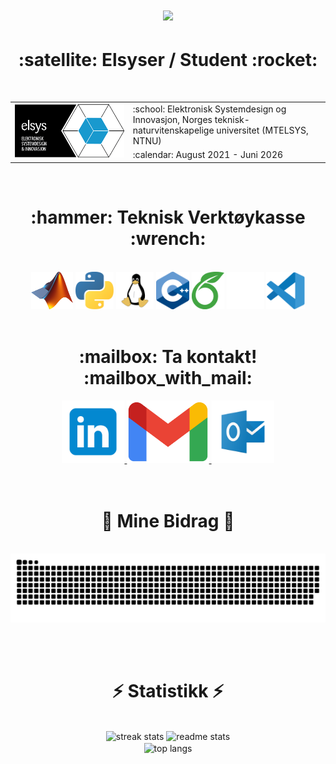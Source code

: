 
<h1 align="center">
    <img src="https://readme-typing-svg.demolab.com?font=Fira+Code&weight=500&size=40&pause=1000&color=780F97&random=false&width=900&height=70&lines=Hei+sann!;Mitt+navn+er+Kolbj%C3%B8rn+B%C3%B8lgen.;Velkommen+til+Github-profile+min!" />
</h1>

<h1 align="center">
  :satellite:  Elsyser / Student :rocket:
</h1>
<br/>


<div align="center">
<table cellpadding=0; cellspacing=0; border: none!important; margin=0;">
  <tr>
    <td rowspan="2" style="border: none;"> <a href="https://www.ntnu.no/studier/mtelsys"> <img src="https://github.com/SkaugJr/SkaugJr/blob/main/Bilder/Elsys_Logo.png" alt="Bilde 1" style="width: 650px;"> </a></td>
    <td style="border: none;"> :school: Elektronisk Systemdesign og Innovasjon, Norges teknisk-naturvitenskapelige universitet (MTELSYS, NTNU)</td>
  </tr>
  <tr>
    <td style="border: none;"> :calendar: August 2021 - Juni 2026</td>
  </tr>
</table>
</div>

<br/>
<h1 align="center">:hammer: Teknisk Verktøykasse :wrench:</h1>
<br/>
<div align="center">
<img src=https://github.com/SkaugJr/SkaugJr/blob/main/Bilder/Matlab_Logo.png height=60 /> <img src=https://github.com/SkaugJr/SkaugJr/blob/main/Bilder/Python_logo.png height=60 /> <img src=https://github.com/SkaugJr/SkaugJr/blob/main/Bilder/linux_logo.png height=60 /> <img src=https://github.com/SkaugJr/SkaugJr/blob/main/Bilder/C%2B%2B_logo.png height=60 /> <img src=https://github.com/SkaugJr/SkaugJr/blob/main/Bilder/Overleaf_logo.png height=60 />  <img src=https://github.com/SkaugJr/SkaugJr/blob/main/Bilder/Github_logo2.png height=60 /> <img src=https://github.com/SkaugJr/SkaugJr/blob/main/Bilder/vscode_logo.png height=60 />
</div>

<br/>


<h1 align="center"> :mailbox:  Ta kontakt! :mailbox_with_mail: </h1>
<div align="center">
    <a href=https://www.linkedin.com/in/kolbjørn-bølgen-572b942b5/>
      <img src='https://github.com/SkaugJr/SkaugJr/blob/main/Bilder/linkedin_logo2.png' alt='linkedin' height='100'> 
    </a>
    <a href=mailto:skaugjr@gmail.com>
      <img src='https://github.com/SkaugJr/SkaugJr/blob/main/Bilder/gmail_logo.png' alt='gmail' height='100'>
    </a>
    <a href=mailto:kolbjosk@stud.ntnu.no>
      <img src='https://github.com/SkaugJr/SkaugJr/blob/main/Bilder/outlook_logo.png' alt='microsoftoutlook' height='100'>
    </a>
</div>
<br/><br/>

<div align="center">
  <h1>🐍 Mine Bidrag 🐍</h1>
  <br>
  <img alt="snake eating my contributions" src="https://raw.githubusercontent.com/SkaugJr/SkaugJr/output/github-contribution-grid-snake-dark.svg" />
  
  <br/><br/>
</div>

<h1 align="center">⚡ Statistikk ⚡</h1>
<br>
<div align=center>
  <img width=390 src="https://github-readme-streak-stats-salesp07.vercel.app/?user=SkaugJr&count_private=true&theme=react&border_radius=10" alt="streak stats"/>
  <img width=390 src="https://github-readme-stats-salesp07.vercel.app/api?username=SkaugJr&count_private=true&show_icons=true&theme=react&rank_icon=github&border_radius=10" alt="readme stats" />
  <br/>
  <img width=375 align="center" src="https://github-readme-stats-salesp07.vercel.app/api/top-langs/?username=SkaugJr&hide=HTML&langs_count=8&layout=compact&theme=react&border_radius=10&size_weight=0.5&count_weight=0.5&exclude_repo=github-readme-stats" alt="top langs" />
</div>
